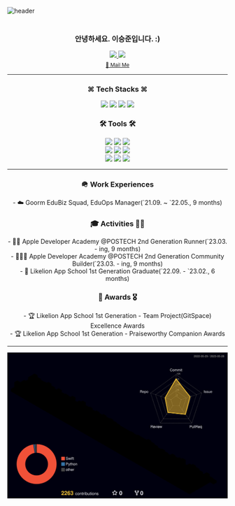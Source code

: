 ![header](https://capsule-render.vercel.app/api?type=waving&color=gradient&height=300&section=header&text=Hi👋🏻%20I'm%20SeungJun%20Lee&fontAlign=65&fontSize=45)
<h3 align='center'>
<br>
안녕하세요. 이승준입니다. :) <br>

</h3>

<div align='center'>
<a href = "https://velog.io/@valse">
  <img src="https://img.shields.io/badge/velog-20C997?style=social&logo=velog&logoColor=20C997"/>
</a>
  <a href="https://hits.seeyoufarm.com">
  <img src="https://hits.seeyoufarm.com/api/count/incr/badge.svg?url=https%3A%2F%2Fgithub.com/valselee%2Fgjbae1212%2Fhit-counter&count_bg=%23373B44&title_bg=%234286f4&icon=&icon_color=%23E7E7E7&title=Views&edge_flat=false"/></a>
  <br>
  
  <sub>
    <a href = "mailto:sollleky72@gmail.com" font-size = "small"> 📮 Mail Me </a>
  </sub>

</div>


<hr>
<h3 align='center'> ⌘ Tech Stacks ⌘ </h3>

<p align='center'>
  <img src="https://img.shields.io/badge/Swift-F05138?style=flat&logo=swift&logoColor=white"/>
  <img src="https://img.shields.io/badge/SwiftUI-0D0D0D?style=flat&logo=swift&logoColor=blue"/>
  <img src="https://img.shields.io/badge/Vapor-0D0D0D?style=flat&logo=Vapor&logoColor=purple"/>
  <img src="https://img.shields.io/badge/Firebase-FFCA28?style=flat&logo=firebase&logoColor=white"/>
  
<!--   <img src="https://img.shields.io/badge/JavaScript-F7DF1E?style=flat&logo=JavaScript&logoColor=white"/>
  <img src="https://img.shields.io/badge/HTML5-E34F26?style=flat&logo=HTML5&logoColor=white"/>
  <img src="https://img.shields.io/badge/CSS3-1572B6?style=flat&logo=CSS3&logoColor=white"/>
  <img src="https://img.shields.io/badge/Python-3776AB?style=flat&logo=Python&logoColor=white"/> -->
  <br>
  
  <h3 align='center'> 🛠 Tools 🛠 </h3>
 <p align='center'>
  <img src="https://img.shields.io/badge/Git-F05032?style=flat&logo=Git&logoColor=white"/>
  <img src="https://img.shields.io/badge/GitHub-181717?style=flat&logo=GitHub&logoColor=white"/>
  <img src="https://img.shields.io/badge/iTerm2-000000?style=flat&logo=iTerm2&logoColor=white"/>
  <br>
  <img src="https://img.shields.io/badge/Sublime Text-FF9800?style=flat&logo=Sublime Text&logoColor=white"/>
  <img src="https://img.shields.io/badge/Xcode-147EFB?style=flat&logo=Xcode&logoColor=white"/>
  <img src="https://img.shields.io/badge/Visual Studio Code-007ACC?style=flat&logo=Visual Studio Code&logoColor=white"/>
  <br>
  <img src="https://img.shields.io/badge/Slack-4A154B?style=flat&logo=Slack&logoColor=white"/>
  <img src="https://img.shields.io/badge/Notion-000000?style=flat&logo=Notion&logoColor=white"/>
  <img src="https://img.shields.io/badge/Discord-5865F2?style=flat&logo=Discord&logoColor=white"/>
</p>

<hr>

<h3 align='center'> 🪖 Work Experiences </h3>
<p align='center'>
  - ☁️ Goorm EduBiz Squad, EduOps Manager(`21.09. ~ `22.05., 9 months) <br>
</p>
<h3 align='center'> 🎓 Activities 🏃🏻 </h3>
 <p align='center'>
  - 🏃🏻 Apple Developer Academy @POSTECH 2nd Generation Runner(`23.03. - ing, 9 months) <br>
  - 👷🏻‍♂️ Apple Developer Academy @POSTECH 2nd Generation Community Builder(`23.03. - ing, 9 months) <br>
  - 🦁 Likelion App School 1st Generation Graduate(`22.09. - `23.02., 6 months) <br>
</p>

<h3 align='center'> 👑 Awards 🎖️ </h3>
 <p align='center'>
  - 🏆 Likelion App School 1st Generation - Team Project(GitSpace) Excellence Awards <br>
  - 🏆 Likelion App School 1st Generation - Praiseworthy Companion Awards <br>
</p>

<hr>

<p align='center'>
  <img src="https://github.com/ValseLee/ValseLee/blob/main/profile-3d-contrib/profile-night-rainbow.svg"/>
</p>

<!--
<p align='center'>
  <img src="https://github-readme-stats.vercel.app/api?username=valselee&show_icons=true&theme=dark&layout=compact"/>
  <img src="https://github-readme-stats.vercel.app/api/top-langs/?username=valselee&show_icons=true&theme=dark&layout=compact"/>
</p>
-->
